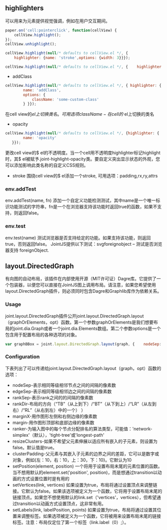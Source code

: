 ## highlighters
可以用来为元素提供视觉强调，例如在用户交互期间。

```javascript
paper.on('cell:pointerclick', function(cellView) {
    cellView.highlight();
}); 
cellView.unhighlight();

cellView.highlight(null/* defaults to cellView.el */, {
    highlighter: {name: 'stroke',options: {width: 3}}});

cellView.highlight(null/* defaults to cellView.el */, {    highlighter:stroke'});
```

- addClass

```javascript
cellView.highlight(null/* defaults to cellView.el */, { highlighter: {
        name: 'addClass',
        options: {
            className: 'some-custom-class'
        } }});
```
在cell view的$el上切换类名。可用选项className - 在cell的$ el上切换的类名

- opacity

```javascript
cellView.highlight(null/* defaults to cellView.el */, {highlighter: {
        name: 'opacity'
   }});
```
更改cell view的$ el的不透明度。当一个cell用不透明度highlighter标记highlight时，其$ el被赋予.joint-highlight-opacity类。要自定义突出显示状态的外观，您可以添加影响此类名称的自定义CSS规则。

- stroke
围绕cell view的$ el添加一个stroke, 可用选项：padding,rx,ry,attrs

### env.addTest
env.addTest(name, fn)
添加一个自定义功能检测测试，其中name是一个唯一标识功能测试的字符串，fn是一个在浏览器支持该功能时返回true的函数，如果不支持，则返回false。

### env.test
env.test(name) 测试浏览器是否支持给定的功能。如果支持该功能，则返回true，否则返回false。
JointJS提供以下测试：svgforeignobject – 测试是否浏览器支持 foreignObject.

## layout.DirectedGraph
有向图的自动布局，该插件在内部使用开源（MIT许可证）Dagre库。它提供了一个包装器，以便您可以直接在JointJS图上调用布局。请注意，如果您希望使用layout.DirectedGraph插件，则必须同时包含Dagre和Graphlib库作为依赖关系。
### Usage
joint.layout.DirectedGraph插件公开joint.layout.DirectedGraph.layout（graphOrElements，opt）函数。第一个参数graphOrElements是我们想要布局的joint.dia.Graph或者一个joint.dia.Elements数组。第二个参数options是一个包含用于配置布局的各种选项的对象。

```javascript
var graphBBox = joint.layout.DirectedGraph.layout(graph, {    nodeSep: 50,    edgeSep: 80,    rankDir: "TB"});
```
### Configuration
下表列出了可以传递给joint.layout.DirectedGraph.layout（graph，opt）函数的选项：
- nodeSep-表示相同等级相邻节点之间的间隔的像素数
- edgeSep-表示相同等级相邻边之间的间隔的像素数
- rankSep-表示rank之间的的间隔的像素数
- rankDir-布局的方向（“TB”（从上到下）/“BT”（从下到上）/“LR”（从左到右）/“RL”（从右到左）中的一个） ）
- marginX-用作图形左侧和右侧边缘的像素数
- margin-用作图形顶部和底部边缘的像素数
- ranker-为输入图中的每个节点分配排名的算法类型，可能值：'network-simplex'（默认），'tight-tree'或'longest-path'
- resizeClusters-如果不希望父元素伸展以适应所有嵌入的子元素，则设置为false。默认值是true。
- clusterPadding-父元素与其嵌入子元素的边界之间的差距，它可以是数字或对象，例如{左：10，右：10，上：30，下：10}。它默认为10
- setPosition(element, position) 一个将用于设置布局末尾的元素位置的函数。当不想用默认的element.set('position', position)，而是想通过transition以动画的方式设置位置时是有用的
- setVertices(link, vertices) 如果设置为true，布局将通过设置顶点来调整链接。它默认为false。如果该选项被定义为一个函数，它将用于设置布局末尾的链接顶点。如果您不想使用默认的link.set（'vertices'，vertices），但希望通过transition以动画方式设置顶点，这非常有用。
- setLabels(link, labelPosition, points) 如果设置为true，布局将通过设置其位置来调整标签。如果选项被定义为一个函数，它将被用来设置布局末尾的链接标签。注意：布局仅定位了第一个标签（link.label（0）;）。


